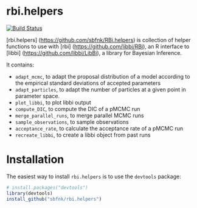 rbi.helpers
=============

[![Build Status](https://travis-ci.org/sbfnk/RBi.helpers.png?branch=master)](https://travis-ci.org/sbfnk/RBi.helpers)
  
[rbi.helpers] (https://github.com/sbfnk/RBi.helpers) is collection of helper functions to use with [rbi] (https://github.com/libbi/RBi), an R interface to [libbi] (https://github.com/libbi/LibBi), a library for Bayesian Inference.

It contains:
- `adapt_mcmc`, to adapt the proposal distribution of a model according to the empirical standard deviations of accepted parameters
- `adapt_particles`, to adapt the number of particles at a given point in parameter space.
- `plot_libbi`, to plot libbi output
- `compute_DIC`, to compute the DIC of a pMCMC run
- `merge_parallel_runs`, to merge parallel MCMC runs
- `sample_observations`, to sample observations
- `acceptance_rate`, to calculate the acceptance rate of a pMCMC run
- `recreate_libbi`, to create a libbi object from past runs

Installation
=============

The easiest way to install `rbi.helpers` is to use the `devtools` package:

```r
# install.packages("devtools")
library(devtools)
install_github("sbfnk/rbi.helpers")
```
